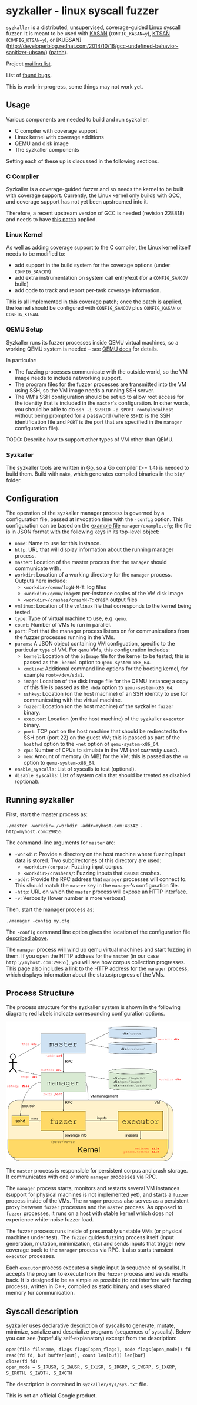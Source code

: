# syzkaller - linux syscall fuzzer

`syzkaller` is a distributed, unsupervised, coverage-guided Linux syscall fuzzer.
It is meant to be used with [KASAN](https://www.kernel.org/doc/Documentation/kasan.txt) (`CONFIG_KASAN=y`),
[KTSAN](https://github.com/google/ktsan) (`CONFIG_KTSAN=y`),
or [KUBSAN] (http://developerblog.redhat.com/2014/10/16/gcc-undefined-behavior-sanitizer-ubsan/) ([patch](https://lkml.org/lkml/2014/10/20/181)).

Project [mailing list](https://groups.google.com/forum/#!forum/syzkaller).

List of [found bugs](https://github.com/google/syzkaller/wiki/Found-Bugs).

This is work-in-progress, some things may not work yet.

## Usage

Various components are needed to build and run syzkaller.

 - C compiler with coverage support
 - Linux kernel with coverage additions
 - QEMU and disk image
 - The syzkaller components

Setting each of these up is discussed in the following sections.

### C Compiler

Syzkaller is a coverage-guided fuzzer and so needs the kernel to be built with coverage support.
Currently, the Linux kernel only builds with [GCC](https://gcc.gnu.org/), and coverage support
has not yet been upstreamed into it.

Therefore, a recent upstream version of GCC is needed (revision 228818) and needs to have
[this patch](https://codereview.appspot.com/267910043) applied.


### Linux Kernel

As well as adding coverage support to the C compiler, the Linux kernel itself needs to be modified
to:
 - add support in the build system for the coverage options (under `CONFIG_SANCOV`)
 - add extra instrumentation on system call entry/exit (for a `CONFIG_SANCOV` build)
 - add code to track and report per-task coverage information.

This is all implemented in [this coverage patch](https://github.com/dvyukov/linux/commits/coverage);
once the patch is applied, the kernel should be configured with `CONFIG_SANCOV` plus `CONFIG_KASAN`
or `CONFIG_KTSAN`.

### QEMU Setup

Syzkaller runs its fuzzer processes inside QEMU virtual machines, so a working QEMU system is needed
&ndash; see [QEMU docs](http://wiki.qemu.org/Manual) for details.

In particular:

 - The fuzzing processes communicate with the outside world, so the VM image needs to include
   networking support.
 - The program files for the fuzzer processes are transmitted into the VM using SSH, so the VM image
   needs a running SSH server.
 - The VM's SSH configuration should be set up to allow root access for the identity that is
   included in the `master`'s configuration.  In other words, you should be able to do `ssh -i
   $SSHID -p $PORT root@localhost` without being prompted for a password (where `SSHID` is the SSH
   identification file and `PORT` is the port that are specified in the `manager` configuration
   file).

TODO: Describe how to support other types of VM other than QEMU.

### Syzkaller

The syzkaller tools are written in [Go](https://golang.org), so a Go compiler (>= 1.4) is needed
to build them.  Build with `make`, which generates compiled binaries in the `bin/` folder.

## Configuration

The operation of the syzkaller manager process is governed by a configuration file, passed at
invocation time with the `-config` option.  This configuration can be based on the
[example file](manager/example.cfg) `manager/example.cfg`; the file is in JSON format with the
following keys in its top-level object:

 - `name`: Name to use for this instance.
 - `http`: URL that will display information about the running manager process.
 - `master`: Location of the master process that the `manager` should communicate with.
 - `workdir`: Location of a working directory for the `manager` process. Outputs here include:
     - `<workdir>/qemu/logN-M-T`: log files
     - `<workdir>/qemu/imageN`: per-instance copies of the VM disk image
     - `<workdir>/crashes/crashN-T`: crash output files
 - `vmlinux`: Location of the `vmlinux` file that corresponds to the kernel being tested.
 - `type`: Type of virtual machine to use, e.g. `qemu`.
 - `count`: Number of VMs to run in parallel.
 - `port`: Port that the manager process listens on for communications from the
   fuzzer processes running in the VMs.
 - `params`: A JSON object containing VM configuation, specific to the particular `type` of VM. For
   `qemu` VMs, this configuration includes:
      - `kernel`: Location of the `bzImage` file for the kernel to be tested; this is passed as the
        `-kernel` option to `qemu-system-x86_64`.
      - `cmdline`: Additional command line options for the booting kernel, for example `root=/dev/sda1`.
      - `image`: Location of the disk image file for the QEMU instance; a copy of this file is passed as the
        `-hda` option to `qemu-system-x86_64`.
      - `sshkey`: Location (on the host machine) of an SSH identity to use for communicating with
        the virtual machine.
      - `fuzzer`: Location (on the host machine) of the syzkaller `fuzzer` binary.
      - `executor`: Location (on the host machine) of the syzkaller `executor` binary.
      - `port`: TCP port on the host machine that should be redirected to the SSH port (port 22) on
        the guest VM; this is passed as part of the `hostfwd` option to the `-net` option of
        `qemu-system-x86_64`.
      - `cpu`: Number of CPUs to simulate in the VM (*not currently used*).
      - `mem`: Amount of memory (in MiB) for the VM; this is passed as the `-m` option to
        `qemu-system-x86_64`.
 - `enable_syscalls`: List of syscalls to test (optional).
 - `disable_syscalls`: List of system calls that should be treated as disabled (optional).


## Running syzkaller

First, start the master process as:
```
./master -workdir=./workdir -addr=myhost.com:48342 -http=myhost.com:29855
```

The command-line arguments for `master` are:

 - `-workdir`: Provide a directory on the host machine where fuzzing input data is stored. Two
   subdirectories of this directory are used:
    - `<workdir>/corpus/`: Fuzzing input corpus.
    - `<workdir>/crashers/`: Fuzzing inputs that cause crashes.
 - `-addr`: Provide the RPC address that `manager` processes will connect to.  This should match
   the `master` key in the `manager`'s configuration file.
 - `-http`: URL on which the `master` process will expose an HTTP interface.
 - `-v`: Verbosity (lower number is more verbose).

Then, start the manager process as:
```
./manager -config my.cfg
```

The `-config` command line option gives the location of the configuration file
[described above](configuration).

The `manager` process will wind up qemu virtual machines and start fuzzing in them.
If you open the HTTP address for the `master` (in our case `http://myhost.com:29855`),
you will see how corpus collection progresses.  This page also includes a link to
the HTTP address for the `manager` process, which displays information about the
status/progress of the VMs.


## Process Structure

The process structure for the syzkaller system is shown in the following diagram; red labels
indicate corresponding configuration options.

![Process structure for syzkaller](structure.png?raw=true)

The `master` process is responsible for persistent corpus and crash storage.
It communicates with one or more `manager` processes via RPC.

The `manager` process starts, monitors and restarts several VM instances (support for
physical machines is not implemented yet), and starts a `fuzzer` process inside of the VMs.
The `manager` process also serves as a persistent proxy between `fuzzer` processes and the `master` process.
As opposed to `fuzzer` processes, it runs on a host with stable kernel which does not
experience white-noise fuzzer load.

The `fuzzer` process runs inside of presumably unstable VMs (or physical machines under test).
The `fuzzer` guides fuzzing process itself (input generation, mutation, minimization, etc)
and sends inputs that trigger new coverage back to the `manager` process via RPC.
It also starts transient `executor` processes.

Each `executor` process executes a single input (a sequence of syscalls).
It accepts the program to execute from the `fuzzer` process and sends results back.
It is designed to be as simple as possible (to not interfere with fuzzing process),
written in C++, compiled as static binary and uses shared memory for communication.

## Syscall description

syzkaller uses declarative description of syscalls to generate, mutate, minimize,
serialize and deserialize programs (sequences of syscalls). Below you can see
(hopefully self-explanatory) excerpt from the description:

```
open(file filename, flags flags[open_flags], mode flags[open_mode]) fd
read(fd fd, buf buffer[out], count len[buf]) len[buf]
close(fd fd)
open_mode = S_IRUSR, S_IWUSR, S_IXUSR, S_IRGRP, S_IWGRP, S_IXGRP, S_IROTH, S_IWOTH, S_IXOTH
```

The description is contained in `syzkaller/sys/sys.txt` file.

This is not an official Google product.
